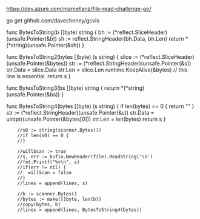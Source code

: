 


https://dev.azure.com/marcellanz/file-read-challenge-go/

go get github.com/davecheney/gcvis


func BytesToString(b []byte) string {
	bh := (*reflect.SliceHeader)(unsafe.Pointer(&b))
	sh := reflect.StringHeader{bh.Data, bh.Len}
	return *(*string)(unsafe.Pointer(&sh))
}

func BytesToString2(bytes []byte) (s string) {
	slice := (*reflect.SliceHeader)(unsafe.Pointer(&bytes))
	str := (*reflect.StringHeader)(unsafe.Pointer(&s))
	str.Data = slice.Data
	str.Len = slice.Len
	runtime.KeepAlive(&bytes) // this line is essential.
	return s
}

func BytesToString3(bs []byte) string {
	return *(*string)(unsafe.Pointer(&bs))
}

func BytesToString4(bytes []byte) (s string) {
	if len(bytes) == 0 {
		return ""
	}
	str := (*reflect.StringHeader)(unsafe.Pointer(&s))
	str.Data = uintptr(unsafe.Pointer(&bytes[0]))
	str.Len = len(bytes)
	return s
}

		//s0 := string(scanner.Bytes())
		//if len(s0) == 0 {
		//}

		//willScan := true
		//s, err := bufio.NewReader(file).ReadString('\n')
		//fmt.Printf("%v\n", s)
		//if(err != nil) {
		//	willScan = false
		//}
		//lines = append(lines, s)

		//b := scanner.Bytes()
		//bytes := make([]byte, len(b))
		//copy(bytes, b)
		//lines = append(lines, BytesToString4(bytes))
